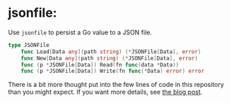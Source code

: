# jsonfile:

Use `jsonfile` to persist a Go value to a JSON file.

```go
type JSONFile
    func Load[Data any](path string) (*JSONFile[Data], error)
    func New[Data any](path string) (*JSONFile[Data], error)
    func (p *JSONFile[Data]) Read(fn func(data *Data))
    func (p *JSONFile[Data]) Write(fn func(*Data) error) error
```

There is a bit more thought put into the few lines of code in this repository than you might expect.
If you want more details, see
[the blog post](https://crawshaw.io/blog/jsonfile).